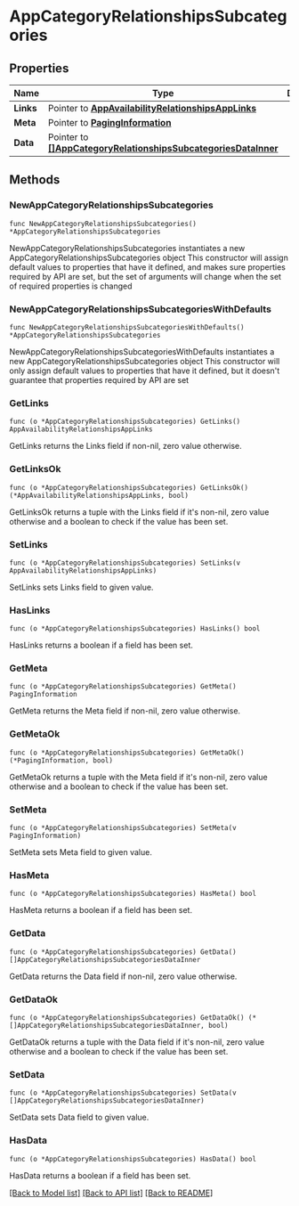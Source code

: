 # AppCategoryRelationshipsSubcategories

## Properties

Name | Type | Description | Notes
------------ | ------------- | ------------- | -------------
**Links** | Pointer to [**AppAvailabilityRelationshipsAppLinks**](AppAvailabilityRelationshipsAppLinks.md) |  | [optional] 
**Meta** | Pointer to [**PagingInformation**](PagingInformation.md) |  | [optional] 
**Data** | Pointer to [**[]AppCategoryRelationshipsSubcategoriesDataInner**](AppCategoryRelationshipsSubcategoriesDataInner.md) |  | [optional] 

## Methods

### NewAppCategoryRelationshipsSubcategories

`func NewAppCategoryRelationshipsSubcategories() *AppCategoryRelationshipsSubcategories`

NewAppCategoryRelationshipsSubcategories instantiates a new AppCategoryRelationshipsSubcategories object
This constructor will assign default values to properties that have it defined,
and makes sure properties required by API are set, but the set of arguments
will change when the set of required properties is changed

### NewAppCategoryRelationshipsSubcategoriesWithDefaults

`func NewAppCategoryRelationshipsSubcategoriesWithDefaults() *AppCategoryRelationshipsSubcategories`

NewAppCategoryRelationshipsSubcategoriesWithDefaults instantiates a new AppCategoryRelationshipsSubcategories object
This constructor will only assign default values to properties that have it defined,
but it doesn't guarantee that properties required by API are set

### GetLinks

`func (o *AppCategoryRelationshipsSubcategories) GetLinks() AppAvailabilityRelationshipsAppLinks`

GetLinks returns the Links field if non-nil, zero value otherwise.

### GetLinksOk

`func (o *AppCategoryRelationshipsSubcategories) GetLinksOk() (*AppAvailabilityRelationshipsAppLinks, bool)`

GetLinksOk returns a tuple with the Links field if it's non-nil, zero value otherwise
and a boolean to check if the value has been set.

### SetLinks

`func (o *AppCategoryRelationshipsSubcategories) SetLinks(v AppAvailabilityRelationshipsAppLinks)`

SetLinks sets Links field to given value.

### HasLinks

`func (o *AppCategoryRelationshipsSubcategories) HasLinks() bool`

HasLinks returns a boolean if a field has been set.

### GetMeta

`func (o *AppCategoryRelationshipsSubcategories) GetMeta() PagingInformation`

GetMeta returns the Meta field if non-nil, zero value otherwise.

### GetMetaOk

`func (o *AppCategoryRelationshipsSubcategories) GetMetaOk() (*PagingInformation, bool)`

GetMetaOk returns a tuple with the Meta field if it's non-nil, zero value otherwise
and a boolean to check if the value has been set.

### SetMeta

`func (o *AppCategoryRelationshipsSubcategories) SetMeta(v PagingInformation)`

SetMeta sets Meta field to given value.

### HasMeta

`func (o *AppCategoryRelationshipsSubcategories) HasMeta() bool`

HasMeta returns a boolean if a field has been set.

### GetData

`func (o *AppCategoryRelationshipsSubcategories) GetData() []AppCategoryRelationshipsSubcategoriesDataInner`

GetData returns the Data field if non-nil, zero value otherwise.

### GetDataOk

`func (o *AppCategoryRelationshipsSubcategories) GetDataOk() (*[]AppCategoryRelationshipsSubcategoriesDataInner, bool)`

GetDataOk returns a tuple with the Data field if it's non-nil, zero value otherwise
and a boolean to check if the value has been set.

### SetData

`func (o *AppCategoryRelationshipsSubcategories) SetData(v []AppCategoryRelationshipsSubcategoriesDataInner)`

SetData sets Data field to given value.

### HasData

`func (o *AppCategoryRelationshipsSubcategories) HasData() bool`

HasData returns a boolean if a field has been set.


[[Back to Model list]](../README.md#documentation-for-models) [[Back to API list]](../README.md#documentation-for-api-endpoints) [[Back to README]](../README.md)


